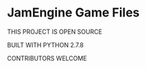 JamEngine Game Files
========================

THIS PROJECT IS OPEN SOURCE

BUILT WITH PYTHON 2.7.8

CONTRIBUTORS WELCOME
